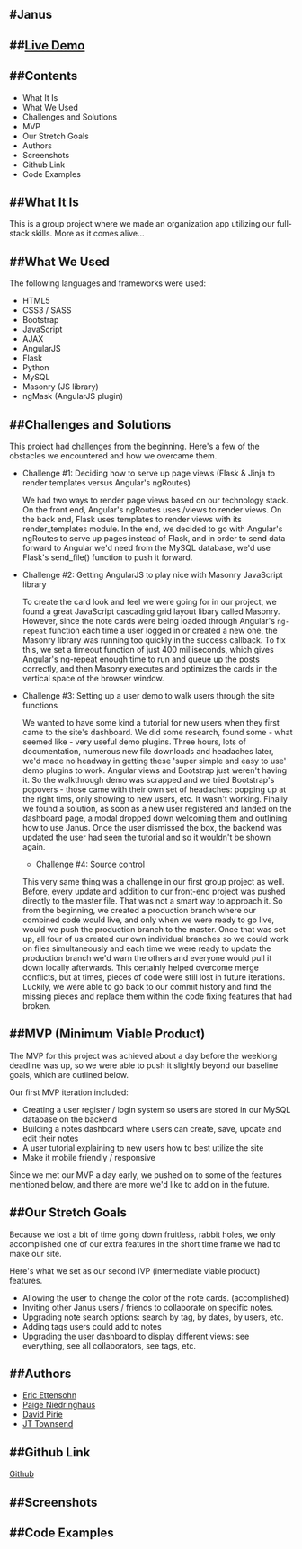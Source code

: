 #Janus 
---

##[Live Demo](TBD)
---

##Contents
---
  * What It Is
  * What We Used
  * Challenges and Solutions
  * MVP
  * Our Stretch Goals
  * Authors
  * Screenshots
  * Github Link
  * Code Examples

##What It Is
---
This is a group project where we made an organization app utilizing our full-stack skills. More as it comes alive...

##What We Used
---
The following languages and frameworks were used:
  * HTML5
  * CSS3 / SASS
  * Bootstrap
  * JavaScript
  * AJAX
  * AngularJS
  * Flask
  * Python
  * MySQL
  * Masonry (JS library)
  * ngMask (AngularJS plugin)

##Challenges and Solutions
---
This project had challenges from the beginning. Here's a few of the obstacles we encountered and how we overcame them.

  * Challenge #1: Deciding how to serve up page views (Flask & Jinja to render templates versus Angular's ngRoutes)

  	We had two ways to render page views based on our technology stack. On the front end, Angular's ngRoutes uses /views to render views. On the back end, Flask uses templates to render views with its render_templates module. In the end, we decided to go with Angular's ngRoutes to serve up pages instead of Flask, and in order to send data forward to Angular we'd need from the MySQL database, we'd use Flask's send_file() function to push it forward.     

  * Challenge #2: Getting AngularJS to play nice with Masonry JavaScript library

    To create the card look and feel we were going for in our project, we found a great JavaScript cascading grid layout libary called Masonry. However, since the note cards were being loaded through Angular's `ng-repeat` function each time a user logged in or created a new one, the Masonry library was running too quickly in the success callback. To fix this, we set a timeout function of just 400 milliseconds, which gives Angular's ng-repeat enough time to run and queue up the posts correctly, and then Masonry executes and optimizes the cards in the vertical space of the browser window.

  * Challenge #3: Setting up a user demo to walk users through the site functions
  
    We wanted to have some kind a tutorial for new users when they first came to the site's dashboard. We did some research, found some - what seemed like - very useful demo plugins. Three hours, lots of documentation, numerous new file downloads and headaches later, we'd made no headway in getting these 'super simple and easy to use' demo plugins to work. Angular views and Bootstrap just weren't having it. So the walkthrough demo was scrapped and we tried Bootstrap's popovers - those came with their own set of headaches: popping up at the right tims, only showing to new users, etc. It wasn't working. Finally we found a solution, as soon as a new user registered and landed on the dashboard page, a modal dropped down welcoming them and outlining how to use Janus. Once the user dismissed the box, the backend was updated the user had seen the tutorial and so it wouldn't be shown again.

    * Challenge #4: Source control

    This very same thing was a challenge in our first group project as well. Before, every update and addition to our front-end project was pushed directly to the master file. That was not a smart way to approach it. So from the beginning, we created a production branch where our combined code would live, and only when we were ready to go live, would we push the production branch to the master. Once that was set up, all four of us created our own individual branches so we could work on files simultaneously and each time we were ready to update the production branch we'd warn the others and everyone would pull it down locally afterwards. This certainly helped overcome merge conflicts, but at times, pieces of code were still lost in future iterations. Luckily, we were able to go back to our commit history and find the missing pieces and replace them within the code fixing features that had broken.

##MVP (Minimum Viable Product)
---
The MVP for this project was achieved about a day before the weeklong deadline was up, so we were able to push it slightly beyond our baseline goals, which are outlined below.

Our first MVP iteration included: 
  * Creating a user register / login system so users are stored in our MySQL database on the backend  
  * Building a notes dashboard where users can create, save, update and edit their notes
  * A user tutorial explaining to new users how to best utilize the site
  * Make it mobile friendly / responsive

Since we met our MVP a day early, we pushed on to some of the features mentioned below, and there are more we'd like to add on in the future.

##Our Stretch Goals
---
Because we lost a bit of time going down fruitless, rabbit holes, we only accomplished one of our extra features in the short time frame we had to make our site. 

Here's what we set as our second IVP (intermediate viable product) features.
  * Allowing the user to change the color of the note cards. (accomplished)
  * Inviting other Janus users / friends to collaborate on specific notes.
  * Upgrading note search options: search by tag, by dates, by users, etc.
  * Adding tags users could add to notes
  * Upgrading the user dashboard to display different views: see everything, see all collaborators, see tags, etc.

##Authors
---
  * [Eric Ettensohn](https://github.com/ericettensohn)
  * [Paige Niedringhaus](https://github.com/paigen11/)
  * [David Pirie](https://github.com/PirieD704)
  * [JT Townsend](https://github.com/jttwnsnd)

##Github Link
---
[Github](https://github.com/paigen11/back-end) 

##Screenshots
---

##Code Examples
---

      